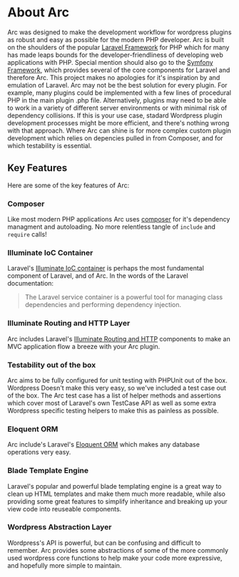 # About Arc

Arc was designed to make the development workflow for wordpress plugins as robust and easy as possible for the modern PHP developer. Arc is built on the shoulders of the popular [Laravel Framework](laravel.com) for PHP which for many has made leaps bounds for the developer-friendliness of developing web applications with PHP. Special mention should also go to the [Symfony Framework](symfony.com), which provides several of the core components for Laravel and therefore Arc. This project makes no apologies for it's inspiration by and emulation of Laravel. Arc may not be the best solution for every plugin. For example, many plugins could be implemented with a few lines of procedural PHP in the main plugin .php file. Alternatively, plugins may need to be able to work in a variety of different server environments or with minimal risk of dependency collisions. If this is your use case, stadard Wordpress plugin development processes might be more efficient, and there's nothing wrong with that approach. Where Arc can shine is for more complex custom plugin development which relies on depencies pulled in from Composer, and for which testability is essential.

## Key Features

Here are some of the key features of Arc:

### Composer

Like most modern PHP applications Arc uses [composer](https://getcomposer.org/) for it's dependency managment and autoloading. No more relentless tangle of `include` and `require` calls!

### Illuminate IoC Container

Laravel's [Illuminate IoC container](https://laravel.com/master/5.4/container) is perhaps the most fundamental component of Laravel, and of Arc. In the words of the Laravel documentation:

> The Laravel service container is a powerful tool for managing class dependencies and performing dependency injection.

### Illuminate Routing and HTTP Layer

Arc includes Laravel's [Illuminate Routing and HTTP](https://laravel.com/docs/master/routing) components to make an MVC application flow a breeze with your Arc plugin.

### Testability out of the box

Arc aims to be fully configured for unit testing with PHPUnit out of the box. Wordpress Doesn't make this very easy, so we've included a test case out of the box. The Arc test case has a list of helper methods and assertions which cover most of Laravel's own TestCase API as well as some extra Wordpress specific testing helpers to make this as painless as possible.

### Eloquent ORM

Arc include's Laravel's [Eloquent ORM](https://laravel.com/docs/master/eloquent) which makes any database operations very easy.

### Blade Template Engine

Laravel's popular and powerful blade templating engine is a great way to clean up HTML templates and make them much more readable, while also providing some great features to simplify inheritance and breaking up your view code into reuseable components.

### Wordpress Abstraction Layer

Wordpress's API is powerful, but can be confusing and difficult to remember. Arc provides some abstractions of some of the more commonly used wordpress core functions to help make your code more expressive, and hopefully more simple to maintain.
